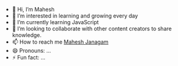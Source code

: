 - 👋 Hi, I’m Mahesh
- 👀 I’m interested in learning and growing every day
- 🌱 I’m currently learning JavaScript
- 💞️ I’m looking to collaborate with other content creators to share knowledge.
- 📫 How to reach me [Mahesh Janagam](https://www.linkedin.com/in/maheshjanagam)
- 😄 Pronouns: ...
- ⚡ Fun fact: ...

<!---
maheshjanagam/maheshjanagam is a ✨ special ✨ repository because its `README.md` (this file) appears on your GitHub profile.
You can click the Preview link to take a look at your changes.
--->
